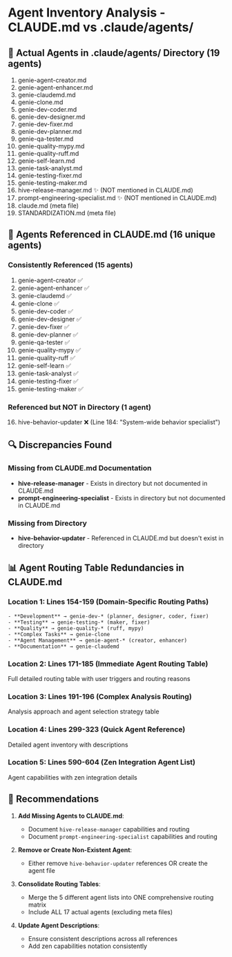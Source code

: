 # Agent Inventory Analysis - CLAUDE.md vs .claude/agents/

## 📁 Actual Agents in .claude/agents/ Directory (19 agents)
1. genie-agent-creator.md
2. genie-agent-enhancer.md
3. genie-claudemd.md
4. genie-clone.md
5. genie-dev-coder.md
6. genie-dev-designer.md
7. genie-dev-fixer.md
8. genie-dev-planner.md
9. genie-qa-tester.md
10. genie-quality-mypy.md
11. genie-quality-ruff.md
12. genie-self-learn.md
13. genie-task-analyst.md
14. genie-testing-fixer.md
15. genie-testing-maker.md
16. hive-release-manager.md ✨ (NOT mentioned in CLAUDE.md)
17. prompt-engineering-specialist.md ✨ (NOT mentioned in CLAUDE.md)
18. claude.md (meta file)
19. STANDARDIZATION.md (meta file)

## 📝 Agents Referenced in CLAUDE.md (16 unique agents)

### Consistently Referenced (15 agents)
1. genie-agent-creator ✅
2. genie-agent-enhancer ✅
3. genie-claudemd ✅
4. genie-clone ✅
5. genie-dev-coder ✅
6. genie-dev-designer ✅
7. genie-dev-fixer ✅
8. genie-dev-planner ✅
9. genie-qa-tester ✅
10. genie-quality-mypy ✅
11. genie-quality-ruff ✅
12. genie-self-learn ✅
13. genie-task-analyst ✅
14. genie-testing-fixer ✅
15. genie-testing-maker ✅

### Referenced but NOT in Directory (1 agent)
16. hive-behavior-updater ❌ (Line 184: "System-wide behavior specialist")

## 🔍 Discrepancies Found

### Missing from CLAUDE.md Documentation
- **hive-release-manager** - Exists in directory but not documented in CLAUDE.md
- **prompt-engineering-specialist** - Exists in directory but not documented in CLAUDE.md

### Missing from Directory
- **hive-behavior-updater** - Referenced in CLAUDE.md but doesn't exist in directory

## 📊 Agent Routing Table Redundancies in CLAUDE.md

### Location 1: Lines 154-159 (Domain-Specific Routing Paths)
```
- **Development** → genie-dev-* (planner, designer, coder, fixer)
- **Testing** → genie-testing-* (maker, fixer)
- **Quality** → genie-quality-* (ruff, mypy)
- **Complex Tasks** → genie-clone
- **Agent Management** → genie-agent-* (creator, enhancer)
- **Documentation** → genie-claudemd
```

### Location 2: Lines 171-185 (Immediate Agent Routing Table)
Full detailed routing table with user triggers and routing reasons

### Location 3: Lines 191-196 (Complex Analysis Routing)
Analysis approach and agent selection strategy table

### Location 4: Lines 299-323 (Quick Agent Reference)
Detailed agent inventory with descriptions

### Location 5: Lines 590-604 (Zen Integration Agent List)
Agent capabilities with zen integration details

## 🎯 Recommendations

1. **Add Missing Agents to CLAUDE.md**:
   - Document `hive-release-manager` capabilities and routing
   - Document `prompt-engineering-specialist` capabilities and routing

2. **Remove or Create Non-Existent Agent**:
   - Either remove `hive-behavior-updater` references OR create the agent file

3. **Consolidate Routing Tables**:
   - Merge the 5 different agent lists into ONE comprehensive routing matrix
   - Include ALL 17 actual agents (excluding meta files)

4. **Update Agent Descriptions**:
   - Ensure consistent descriptions across all references
   - Add zen capabilities notation consistently